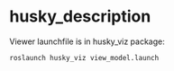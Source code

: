 husky_description
=================

Viewer launchfile is in husky_viz package:

    roslaunch husky_viz view_model.launch
